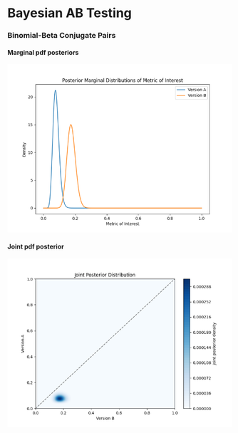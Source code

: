 # Bayesian AB Testing

### Binomial-Beta Conjugate Pairs

#### Marginal pdf posteriors
![Image Alt Text](imgs/posterior_marginals.png)

#### Joint pdf posterior
![Image Alt Text](imgs/joint_posterior.png)
